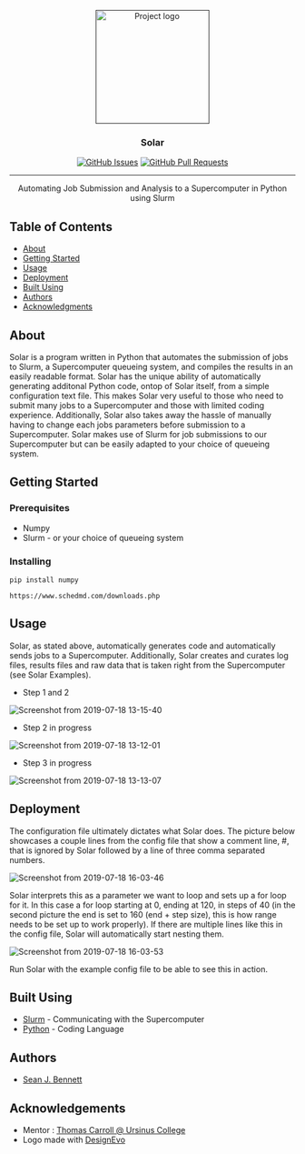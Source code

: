 <p align="center">
  <a href="" rel="noopener">
 <img width=200px height=200px src="https://user-images.githubusercontent.com/51754047/61475629-3e111080-a959-11e9-8191-01b67aad8c9b.jpg" alt="Project logo"></a>
</p>

<h3 align="center">Solar</h3>

<div align="center">

  
  [![GitHub Issues](https://img.shields.io/github/issues/SeanJBennett/Solar.svg)](https://github.com/SeanJBennett/Solar/issues)
  [![GitHub Pull Requests](https://img.shields.io/github/issues-pr/SeanJBennett/Solar.svg)](https://github.com/SeanJBennett/Solar/pulls)
  

</div>

---

<p align="center"> Automating Job Submission and Analysis to a Supercomputer in Python using Slurm
    <br> 
</p>

## Table of Contents
- [About](#about)
- [Getting Started](#getting_started)
- [Usage](#usage)
- [Deployment](#deployment)
- [Built Using](#built_using)
- [Authors](#authors)
- [Acknowledgments](#acknowledgement)

## About <a name = "about"></a>

Solar is a program written in Python that automates the submission of jobs to Slurm, a Supercomputer queueing system, and compiles the results in an easily readable format. Solar has the unique ability of automatically generating additonal Python code, ontop of Solar itself, from a simple configuration text file. This makes Solar very useful to those who need to submit many jobs to a Supercomputer and those with limited coding experience. Additionally, Solar also takes away the hassle of manually having to change each jobs parameters before submission to a Supercomputer. Solar makes use of Slurm for job submissions to our Supercomputer but can be easily adapted to your choice of queueing system.

## Getting Started <a name = "getting_started"></a>

### Prerequisites

- Numpy
- Slurm - or your choice of queueing system


### Installing

```
pip install numpy
```

```
https://www.schedmd.com/downloads.php
```


## Usage <a name="usage"></a>
Solar, as stated above, automatically generates code and automatically sends jobs to a Supercomputer. Additionally, Solar creates and curates log files, results files and raw data that is taken right from the Supercomputer (see Solar Examples).

- Step 1 and 2

![Screenshot from 2019-07-18 13-15-40](https://user-images.githubusercontent.com/51754047/61478739-2e48fa80-a960-11e9-8fc7-8dc7963a16be.png)

- Step 2 in progress

![Screenshot from 2019-07-18 13-12-01](https://user-images.githubusercontent.com/51754047/61478761-3ef97080-a960-11e9-917c-00dc60ce4c85.png)

- Step 3 in progress

![Screenshot from 2019-07-18 13-13-07](https://user-images.githubusercontent.com/51754047/61478776-4882d880-a960-11e9-8930-6bd6985c9ae3.png)


## Deployment <a name = "deployment"></a>

The configuration file ultimately dictates what Solar does. The picture below showcases a couple lines from the config file that show a comment line, #, that is ignored by Solar followed by a line of three comma separated numbers.

![Screenshot from 2019-07-18 16-03-46](https://user-images.githubusercontent.com/51754047/61488475-52173b00-a976-11e9-91ce-81c50ec41afd.png)

Solar interprets this as a parameter we want to loop and sets up a for loop for it. In this case a for loop starting at 0, ending at 120, in steps of 40 (in the second picture the end is set to 160 (end + step size), this is how range needs to be set up to work properly). If there are multiple lines like this in the config file, Solar will automatically start nesting them.

![Screenshot from 2019-07-18 16-03-53](https://user-images.githubusercontent.com/51754047/61488516-6c511900-a976-11e9-8b1f-6acecf79224f.png)

Run Solar with the example config file to be able to see this in action.


## Built Using <a name = "built_using"></a>
- [Slurm](https://www.schedmd.com/) - Communicating with the Supercomputer
- [Python](https://www.python.org/) - Coding Language

## Authors <a name = "authors"></a>
- [Sean J. Bennett](https://github.com/SeanJBennett) 

## Acknowledgements <a name = "acknowledgement"></a>
- Mentor : [Thomas Carroll @ Ursinus College](https://www.ursinus.edu/live/profiles/186-thomas-carroll)
- <div>Logo made with <a href="/en/" title="Free Online Logo Maker">DesignEvo</a></div>
